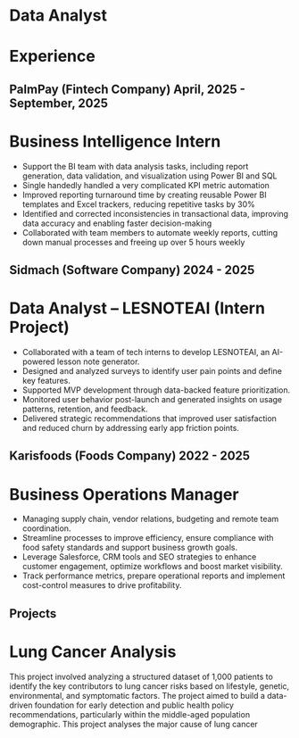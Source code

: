 # Data Analyst


# Experience
## PalmPay (Fintech Company)  April, 2025 - September, 2025
# Business Intelligence Intern
- Support the BI team with data analysis tasks, including report generation, data validation, and visualization using Power BI and SQL
- Single handedly handled a very complicated KPI metric automation
- Improved reporting turnaround time by creating reusable Power BI templates and Excel trackers, reducing repetitive tasks by 30%
- Identified and corrected inconsistencies in transactional data, improving data accuracy and enabling faster decision-making
- Collaborated with team members to automate weekly reports, cutting down manual processes and freeing up over 5 hours weekly
  

## Sidmach (Software Company) 2024 - 2025
# Data Analyst – LESNOTEAI (Intern Project)
- Collaborated with a team of tech interns to develop LESNOTEAI, an AI-powered lesson note generator. 
- Designed and analyzed surveys to identify user pain points and define key features.
- Supported MVP development through data-backed feature prioritization.
- Monitored user behavior post-launch and generated insights on usage patterns, retention, and feedback.
- Delivered strategic recommendations that improved user satisfaction and reduced churn by addressing early app friction points.


## Karisfoods (Foods Company) 2022 - 2025
# Business Operations Manager
- Managing supply chain, vendor relations, budgeting and remote team coordination.
- Streamline processes to improve efficiency, ensure compliance with food safety standards and support business growth
 goals.
- Leverage Salesforce, CRM tools and SEO strategies to enhance customer engagement, optimize workflows and boost
 market visibility.
- Track performance metrics, prepare operational reports and implement cost-control measures to drive profitability.


## Projects
# Lung Cancer Analysis
This project involved analyzing a structured dataset of 1,000 patients to identify the key contributors to lung cancer risks based on lifestyle, genetic, environmental, and symptomatic factors. The project aimed to build a data-driven foundation for early detection and public health policy recommendations, particularly within the middle-aged population demographic.
This project analyses the major cause of lung cancer 














